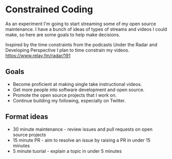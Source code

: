 # Constrained Coding

As an experiment I'm going to start streaming some of my open source maintenance. I have a bunch of ideas of types of streams and videos I could make, so here are some goals to help make decisions.

Inspired by the time constraints from the podcasts Under the Radar and Developing Perspective I plan to time constrain my videos. https://www.relay.fm/radar/191

## Goals

- Become proficient at making single take instructional videos.
- Get more people into software development and open source.
- Promote the open source projects that I work on.
- Continue building my following, especially on Twitter.

## Format ideas

 - 30 minute maintenance - review issues and pull requests on open source projects
 - 15 minute PR - aim to resolve an issue by raising a PR in under 15 minutes
 - 5 minute tuorial - explain a topic in under 5 minutes
